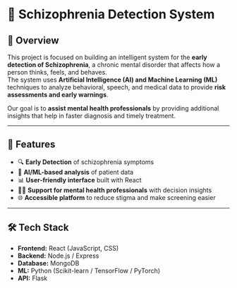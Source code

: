 # 🧠 Schizophrenia Detection System

## 📌 Overview
This project is focused on building an intelligent system for the **early detection of Schizophrenia**, a chronic mental disorder that affects how a person thinks, feels, and behaves.  
The system uses **Artificial Intelligence (AI) and Machine Learning (ML)** techniques to analyze behavioral, speech, and medical data to provide **risk assessments and early warnings**.

Our goal is to **assist mental health professionals** by providing additional insights that help in faster diagnosis and timely treatment.

---

## 🚀 Features
- 🔍 **Early Detection** of schizophrenia symptoms  
- 🤖 **AI/ML-based analysis** of patient data  
- 📊 **User-friendly interface** built with React  
- 👩‍⚕️ **Support for mental health professionals** with decision insights  
- 🌐 **Accessible platform** to reduce stigma and make screening easier  

---

## 🛠️ Tech Stack
- **Frontend:** React (JavaScript, CSS)  
- **Backend:** Node.js / Express  
- **Database:** MongoDB 
- **ML:** Python (Scikit-learn / TensorFlow / PyTorch)
- **API:** Flask

